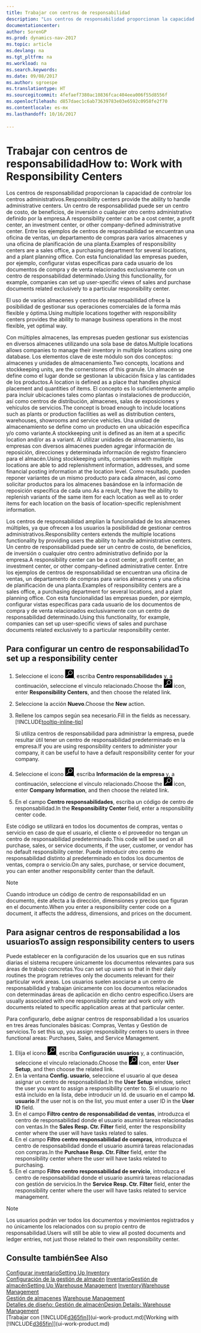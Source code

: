 ```yaml
---
title: Trabajar con centros de responsabilidad
description: "Los centros de responsabilidad proporcionan la capacidad de controlar los centros administrativos. Un centro de responsabilidad puede ser un centro de costo, de beneficios, de inversión o cualquier otro centro administrativo definido por la empresa."
documentationcenter: 
author: SorenGP
ms.prod: dynamics-nav-2017
ms.topic: article
ms.devlang: na
ms.tgt_pltfrm: na
ms.workload: na
ms.search.keywords: 
ms.date: 09/08/2017
ms.author: sgroespe
ms.translationtype: HT
ms.sourcegitcommit: 4fefaef7380ac10836fcac404eea006f55d8556f
ms.openlocfilehash: d857daec1c6ab73639783e03e6592c0958fe2f70
ms.contentlocale: es-mx
ms.lasthandoff: 10/16/2017

---
```

# <a name="how-to-work-with-responsibility-centers"></a><span data-ttu-id="1d4bc-104">Trabajar con centros de responsabilidad</span><span class="sxs-lookup"><span data-stu-id="1d4bc-104">How to: Work with Responsibility Centers</span></span>
<span data-ttu-id="1d4bc-105">Los centros de responsabilidad proporcionan la capacidad de controlar los centros administrativos.</span><span class="sxs-lookup"><span data-stu-id="1d4bc-105">Responsibility centers provide the ability to handle administrative centers.</span></span> <span data-ttu-id="1d4bc-106">Un centro de responsabilidad puede ser un centro de costo, de beneficios, de inversión o cualquier otro centro administrativo definido por la empresa.</span><span class="sxs-lookup"><span data-stu-id="1d4bc-106">A responsibility center can be a cost center, a profit center, an investment center, or other company-defined administrative center.</span></span> <span data-ttu-id="1d4bc-107">Entre los ejemplos de centros de responsabilidad se encuentran una oficina de ventas, un departamento de compras para varios almacenes y una oficina de planificación de una planta.</span><span class="sxs-lookup"><span data-stu-id="1d4bc-107">Examples of responsibility centers are a sales office, a purchasing department for several locations, and a plant planning office.</span></span> <span data-ttu-id="1d4bc-108">Con esta funcionalidad las empresas pueden, por ejemplo, configurar vistas específicas para cada usuario de los documentos de compra y de venta relacionados exclusivamente con un centro de responsabilidad determinado.</span><span class="sxs-lookup"><span data-stu-id="1d4bc-108">Using this functionality, for example, companies can set up user-specific views of sales and purchase documents related exclusively to a particular responsibility center.</span></span>  

<span data-ttu-id="1d4bc-109">El uso de varios almacenes y centros de responsabilidad ofrece la posibilidad de gestionar sus operaciones comerciales de la forma más flexible y óptima.</span><span class="sxs-lookup"><span data-stu-id="1d4bc-109">Using multiple locations together with responsibility centers provides the ability to manage business operations in the most flexible, yet optimal way.</span></span>

<span data-ttu-id="1d4bc-110">Con múltiples almacenes, las empresas pueden gestionar sus existencias en diversos almacenes utilizando una sola base de datos.</span><span class="sxs-lookup"><span data-stu-id="1d4bc-110">Multiple locations allows companies to manage their inventory in multiple locations using one database.</span></span> <span data-ttu-id="1d4bc-111">Los elementos clave de este módulo son dos conceptos: almacenes y unidades de almacenamiento.</span><span class="sxs-lookup"><span data-stu-id="1d4bc-111">Two concepts, locations and stockkeeping units, are the cornerstones of this granule.</span></span> <span data-ttu-id="1d4bc-112">Un almacén se define como el lugar donde se gestionan la ubicación física y las cantidades de los productos.</span><span class="sxs-lookup"><span data-stu-id="1d4bc-112">A location is defined as a place that handles physical placement and quantities of items.</span></span> <span data-ttu-id="1d4bc-113">El concepto es lo suficientemente amplio para incluir ubicaciones tales como plantas o instalaciones de producción, así como centros de distribución, almacenes, salas de exposiciones y vehículos de servicios.</span><span class="sxs-lookup"><span data-stu-id="1d4bc-113">The concept is broad enough to include locations such as plants or production facilities as well as distribution centers, warehouses, showrooms and service vehicles.</span></span> <span data-ttu-id="1d4bc-114">Una unidad de almacenamiento se define como un producto en una ubicación específica y/o como variante.</span><span class="sxs-lookup"><span data-stu-id="1d4bc-114">A stockkeeping unit is defined as an item at a specific location and/or as a variant.</span></span> <span data-ttu-id="1d4bc-115">Al utilizar unidades de almacenamiento, las empresas con diversos almacenes pueden agregar información de reposición, direcciones y determinada información de registro financiero para el almacén.</span><span class="sxs-lookup"><span data-stu-id="1d4bc-115">Using stockkeeping units, companies with multiple locations are able to add replenishment information, addresses, and some financial posting information at the location level.</span></span> <span data-ttu-id="1d4bc-116">Como resultado, pueden reponer variantes de un mismo producto para cada almacén, así como solicitar productos para los almacenes basándose en la información de reposición específica de cada uno.</span><span class="sxs-lookup"><span data-stu-id="1d4bc-116">As a result, they have the ability to replenish variants of the same item for each location as well as to order items for each location on the basis of location-specific replenishment information.</span></span>  

<span data-ttu-id="1d4bc-117">Los centros de responsabilidad amplían la funcionalidad de los almacenes múltiples, ya que ofrecen a los usuarios la posibilidad de gestionar centros administrativos.</span><span class="sxs-lookup"><span data-stu-id="1d4bc-117">Responsibility centers extends the multiple locations functionality by providing users the ability to handle administrative centers.</span></span> <span data-ttu-id="1d4bc-118">Un centro de responsabilidad puede ser un centro de costo, de beneficios, de inversión o cualquier otro centro administrativo definido por la empresa.</span><span class="sxs-lookup"><span data-stu-id="1d4bc-118">A responsibility center can be a cost center, a profit center, an investment center, or other company-defined administrative center.</span></span> <span data-ttu-id="1d4bc-119">Entre los ejemplos de centros de responsabilidad se encuentran una oficina de ventas, un departamento de compras para varios almacenes y una oficina de planificación de una planta.</span><span class="sxs-lookup"><span data-stu-id="1d4bc-119">Examples of responsibility centers are a sales office, a purchasing department for several locations, and a plant planning office.</span></span> <span data-ttu-id="1d4bc-120">Con esta funcionalidad las empresas pueden, por ejemplo, configurar vistas específicas para cada usuario de los documentos de compra y de venta relacionados exclusivamente con un centro de responsabilidad determinado.</span><span class="sxs-lookup"><span data-stu-id="1d4bc-120">Using this functionality, for example, companies can set up user-specific views of sales and purchase documents related exclusively to a particular responsibility center.</span></span>

## <a name="to-set-up-a-responsibility-center"></a><span data-ttu-id="1d4bc-121">Para configurar un centro de responsabilidad</span><span class="sxs-lookup"><span data-stu-id="1d4bc-121">To set up a responsibility center</span></span>  
1.  <span data-ttu-id="1d4bc-122">Seleccione el icono ![Buscar página o informe](media/ui-search/search_small.png "icono Buscar página o informe"), escriba **Centro responsabilidades** y, a continuación, seleccione el vínculo relacionado.</span><span class="sxs-lookup"><span data-stu-id="1d4bc-122">Choose the ![Search for Page or Report](media/ui-search/search_small.png "Search for Page or Report icon") icon, enter **Responsibility Centers**, and then choose the related link.</span></span>  
2.  <span data-ttu-id="1d4bc-123">Seleccione la acción **Nuevo**.</span><span class="sxs-lookup"><span data-stu-id="1d4bc-123">Choose the **New** action.</span></span>  
3.  <span data-ttu-id="1d4bc-124">Rellene los campos según sea necesario.</span><span class="sxs-lookup"><span data-stu-id="1d4bc-124">Fill in the fields as necessary.</span></span> [!INCLUDE[tooltip-inline-tip](includes/tooltip-inline-tip_md.md)]  

    <span data-ttu-id="1d4bc-125">Si utiliza centros de responsabilidad para administrar la empresa, puede resultar útil tener un centro de responsabilidad predeterminado en la empresa.</span><span class="sxs-lookup"><span data-stu-id="1d4bc-125">If you are using responsibility centers to administer your company, it can be useful to have a default responsibility center for your company.</span></span>
4. <span data-ttu-id="1d4bc-126">Seleccione el icono ![Buscar página o informe](media/ui-search/search_small.png "icono Buscar página o informe"), escriba **Información de la empresa** y, a continuación, seleccione el vínculo relacionado.</span><span class="sxs-lookup"><span data-stu-id="1d4bc-126">Choose the ![Search for Page or Report](media/ui-search/search_small.png "Search for Page or Report icon") icon, enter **Company Information**, and then choose the related link.</span></span>
5. <span data-ttu-id="1d4bc-127">En el campo **Centro responsabilidades**, escriba un código de centro de responsabilidad.</span><span class="sxs-lookup"><span data-stu-id="1d4bc-127">In the **Responsibility Center** field, enter a responsibility center code.</span></span>

<span data-ttu-id="1d4bc-128">Este código se utilizará en todos los documentos de compras, ventas o servicio en caso de que el usuario, el cliente o el proveedor no tengan un centro de responsabilidad predeterminado.</span><span class="sxs-lookup"><span data-stu-id="1d4bc-128">This code will be used on all purchase, sales, or service documents, if the user, customer, or vendor has no default responsibility center.</span></span> <span data-ttu-id="1d4bc-129">Puede introducir otro centro de responsabilidad distinto al predeterminado en todos los documentos de ventas, compra o servicio.</span><span class="sxs-lookup"><span data-stu-id="1d4bc-129">On any sales, purchase, or service document, you can enter another responsibility center than the default.</span></span>

> [!NOTE]  
>  <span data-ttu-id="1d4bc-130">Cuando introduce un código de centro de responsabilidad en un documento, éste afecta a la dirección, dimensiones y precios que figuran en el documento.</span><span class="sxs-lookup"><span data-stu-id="1d4bc-130">When you enter a responsibility center code on a document, it affects the address, dimensions, and prices on the document.</span></span>  

## <a name="to-assign-responsibility-centers-to-users"></a><span data-ttu-id="1d4bc-131">Para asignar centros de responsabilidad a los usuarios</span><span class="sxs-lookup"><span data-stu-id="1d4bc-131">To assign responsibility centers to users</span></span>  
<span data-ttu-id="1d4bc-132">Puede establecer en la configuración de los usuarios que en sus rutinas diarias el sistema recupere únicamente los documentos relevantes para sus áreas de trabajo concretas.</span><span class="sxs-lookup"><span data-stu-id="1d4bc-132">You can set up users so that in their daily routines the program retrieves only the documents relevant for their particular work areas.</span></span> <span data-ttu-id="1d4bc-133">Los usuarios suelen asociarse a un centro de responsabilidad y trabajan únicamente con los documentos relacionados con determinadas áreas de aplicación en dicho centro específico.</span><span class="sxs-lookup"><span data-stu-id="1d4bc-133">Users are usually associated with one responsibility center and work only with documents related to specific application areas at that particular center.</span></span>  

<span data-ttu-id="1d4bc-134">Para configurarlo, debe asignar centros de responsabilidad a los usuarios en tres áreas funcionales básicas: Compras, Ventas y Gestión de servicios.</span><span class="sxs-lookup"><span data-stu-id="1d4bc-134">To set this up, you assign responsibility centers to users in three functional areas: Purchases, Sales, and Service Management.</span></span>  

1.  <span data-ttu-id="1d4bc-135">Elija el icono ![Buscar página o informe](media/ui-search/search_small.png "icono Buscar página o informe"), escriba **Configuración usuarios** y, a continuación, seleccione el vínculo relacionado.</span><span class="sxs-lookup"><span data-stu-id="1d4bc-135">Choose the ![Search for Page or Report](media/ui-search/search_small.png "Search for Page or Report icon") icon, enter **User Setup**, and then choose the related link.</span></span>  
2.  <span data-ttu-id="1d4bc-136">En la ventana **Config. usuario**, seleccione el usuario al que desea asignar un centro de responsabilidad.</span><span class="sxs-lookup"><span data-stu-id="1d4bc-136">In the **User Setup** window, select the user you want to assign a responsibility center to.</span></span> <span data-ttu-id="1d4bc-137">Si el usuario no está incluido en la lista, debe introducir un Id. de usuario en el campo **Id. usuario**.</span><span class="sxs-lookup"><span data-stu-id="1d4bc-137">If the user not is on the list, you must enter a user ID in the **User ID** field.</span></span>  
3.  <span data-ttu-id="1d4bc-138">En el campo **Filtro centro de responsabilidad de ventas**, introduzca el centro de responsabilidad donde el usuario asumirá tareas relacionadas con ventas.</span><span class="sxs-lookup"><span data-stu-id="1d4bc-138">In the **Sales Resp. Ctr. Filter** field, enter the responsibility center where the user will have tasks related to sales.</span></span>  
4.  <span data-ttu-id="1d4bc-139">En el campo **Filtro centro responsabilidad de compras**, introduzca el centro de responsabilidad donde el usuario asumirá tareas relacionadas con compras.</span><span class="sxs-lookup"><span data-stu-id="1d4bc-139">In the **Purchase Resp. Ctr. Filter** field, enter the responsibility center where the user will have tasks related to purchasing.</span></span>  
5.  <span data-ttu-id="1d4bc-140">En el campo **Filtro centro responsabilidad de servicio**, introduzca el centro de responsabilidad donde el usuario asumirá tareas relacionadas con gestión de servicios.</span><span class="sxs-lookup"><span data-stu-id="1d4bc-140">In the **Service Resp. Ctr. Filter** field, enter the responsibility center where the user will have tasks related to service management.</span></span>  

> [!NOTE]  
>  <span data-ttu-id="1d4bc-141">Los usuarios podrán ver todos los documentos y movimientos registrados y no únicamente los relacionados con su propio centro de responsabilidad.</span><span class="sxs-lookup"><span data-stu-id="1d4bc-141">Users will still be able to view all posted documents and ledger entries, not just those related to their own responsibility center.</span></span>

## <a name="see-also"></a><span data-ttu-id="1d4bc-142">Consulte también</span><span class="sxs-lookup"><span data-stu-id="1d4bc-142">See Also</span></span>  
[<span data-ttu-id="1d4bc-143">Configurar inventario</span><span class="sxs-lookup"><span data-stu-id="1d4bc-143">Setting Up Inventory</span></span>](inventory-setup-inventory.md)  
<span data-ttu-id="1d4bc-144">[Configuración de la gestión de almacén](warehouse-setup-warehouse.md)
[Inventario](inventory-manage-inventory.md)[Gestión de almacén](warehouse-manage-warehouse.md)</span><span class="sxs-lookup"><span data-stu-id="1d4bc-144">[Setting Up Warehouse Management](warehouse-setup-warehouse.md)
[Inventory](inventory-manage-inventory.md)[Warehouse Management](warehouse-manage-warehouse.md)</span></span>  
<span data-ttu-id="1d4bc-145">[Gestión de almacenes](warehouse-manage-warehouse.md)  </span><span class="sxs-lookup"><span data-stu-id="1d4bc-145">[Warehouse Management](warehouse-manage-warehouse.md)  </span></span>  
[<span data-ttu-id="1d4bc-146">Detalles de diseño: Gestión de almacén</span><span class="sxs-lookup"><span data-stu-id="1d4bc-146">Design Details: Warehouse Management</span></span>](design-details-warehouse-management.md)  
<span data-ttu-id="1d4bc-147">[Trabajar con [!INCLUDE[d365fin](includes/d365fin_md.md)]](ui-work-product.md)</span><span class="sxs-lookup"><span data-stu-id="1d4bc-147">[Working with [!INCLUDE[d365fin](includes/d365fin_md.md)]](ui-work-product.md)</span></span>

